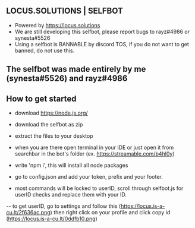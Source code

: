 ## LOCUS.SOLUTIONS | SELFBOT

- Powered by https://locus.solutions
- We are still developing this selfbot, please report bugs to rayz#4986 or synesta#5526
- Using a selfbot is BANNABLE by discord TOS, if you do not want to get banned, do not use this.
  
## The selfbot was made entirely by me (synesta#5526) and rayz#4986


## How to get started

- download https://node.js.org/
  
- download the selfbot as zip

- extract the files to your desktop

- when you are there open terminal in your IDE or just open it from searchbar in the bot's folder (ex. https://streamable.com/b4hl0y)

- write 'npm i', this will install all node packages 

- go to config.json and add your token, prefix and your footer.

- most commands will be locked to userID, scroll through selfbot.js for userID checks and replace them with your ID.

-- to get userID, go to settings and follow this (https://locus.is-a-cu.lt/2f636ac.png) then right click on your profile and click copy id (https://locus.is-a-cu.lt/0ddfb10.png)

